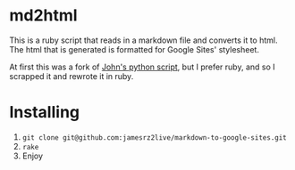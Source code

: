 # md2html
This is a ruby script that reads in a markdown file and converts it to html. The html that is generated is formatted for Google Sites' stylesheet.

At first this was a fork of [John's python script](https://github.com/johnz2live/markdown-to-google-sites), but I prefer ruby, and so I scrapped it and rewrote it in ruby.

# Installing

1. `git clone git@github.com:jamesrz2live/markdown-to-google-sites.git`
2. `rake`
3. Enjoy
